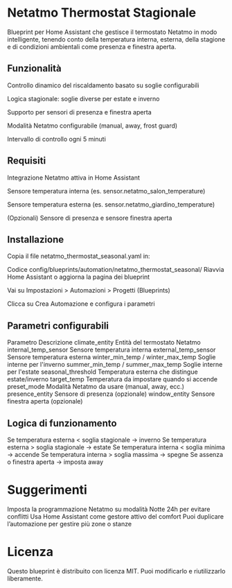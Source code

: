 # Netatmo Thermostat Stagionale
Blueprint per Home Assistant che gestisce il termostato Netatmo in modo intelligente, tenendo conto della temperatura interna, esterna, della stagione e di condizioni ambientali come presenza e finestra aperta.

## Funzionalità
Controllo dinamico del riscaldamento basato su soglie configurabili

Logica stagionale: soglie diverse per estate e inverno

Supporto per sensori di presenza e finestra aperta

Modalità Netatmo configurabile (manual, away, frost guard)

Intervallo di controllo ogni 5 minuti

## Requisiti
Integrazione Netatmo attiva in Home Assistant

Sensore temperatura interna (es. sensor.netatmo_salon_temperature)

Sensore temperatura esterna (es. sensor.netatmo_giardino_temperature)

(Opzionali) Sensore di presenza e sensore finestra aperta

## Installazione
Copia il file netatmo_thermostat_seasonal.yaml in:

Codice
config/blueprints/automation/netatmo_thermostat_seasonal/
Riavvia Home Assistant o aggiorna la pagina dei blueprint

Vai su Impostazioni > Automazioni > Progetti (Blueprints)

Clicca su Crea Automazione e configura i parametri

## Parametri configurabili
Parametro	Descrizione
climate_entity	Entità del termostato Netatmo
internal_temp_sensor	Sensore temperatura interna
external_temp_sensor	Sensore temperatura esterna
winter_min_temp / winter_max_temp	Soglie interne per l'inverno
summer_min_temp / summer_max_temp	Soglie interne per l'estate
seasonal_threshold	Temperatura esterna che distingue estate/inverno
target_temp	Temperatura da impostare quando si accende
preset_mode	Modalità Netatmo da usare (manual, away, ecc.)
presence_entity	Sensore di presenza (opzionale)
window_entity	Sensore finestra aperta (opzionale)

## Logica di funzionamento
Se temperatura esterna < soglia stagionale → inverno
Se temperatura esterna > soglia stagionale → estate
Se temperatura interna < soglia minima → accende
Se temperatura interna > soglia massima → spegne
Se assenza o finestra aperta → imposta away

# Suggerimenti
Imposta la programmazione Netatmo su modalità Notte 24h per evitare conflitti
Usa Home Assistant come gestore attivo del comfort
Puoi duplicare l’automazione per gestire più zone o stanze

# Licenza
Questo blueprint è distribuito con licenza MIT. Puoi modificarlo e riutilizzarlo liberamente.
